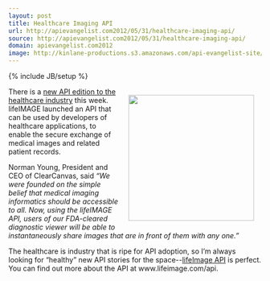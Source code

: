 ```yaml
---
layout: post
title: Healthcare Imaging API
url: http://apievangelist.com2012/05/31/healthcare-imaging-api/
source: http://apievangelist.com2012/05/31/healthcare-imaging-api/
domain: apievangelist.com2012
image: http://kinlane-productions.s3.amazonaws.com/api-evangelist-site/blog/medical-imaging-api.jpg
---
```

{% include JB/setup %}
<p><img style="padding: 15px;" src="http://kinlane-productions.s3.amazonaws.com/api-evangelist/medical/medical-imaging-api.jpg" alt="" width="250" align="right" /></p>
<p>There is a <a title="new API edition to the healthcare industyr" href="http://www.lifeimage.com/landing/api">new API edition to the healthcare industry</a> this week.  lifeIMAGE launched an API that can be used by developers of healthcare applications, to enable the secure exchange of medical images and related patient records.</p>
<p>Norman Young, President and CEO of ClearCanvas, said <em>&ldquo;We were founded on the simple belief that medical imaging informatics should be accessible to all. Now, using the lifeIMAGE API, users of our FDA-cleared diagnostic viewer will be able to instantaneously share images that are in front of them with any one.&rdquo;</em></p>
<p>The healthcare is industry that is ripe for API adoption, so I&rsquo;m always looking for &ldquo;healthy&rdquo; new API stories for the space--<a title="lifeimage API" href="http://www.lifeimage.com/landing/api">lifeImage API</a> is perfect.  You can find out more about the API at  www.lifeimage.com/api.</p>
